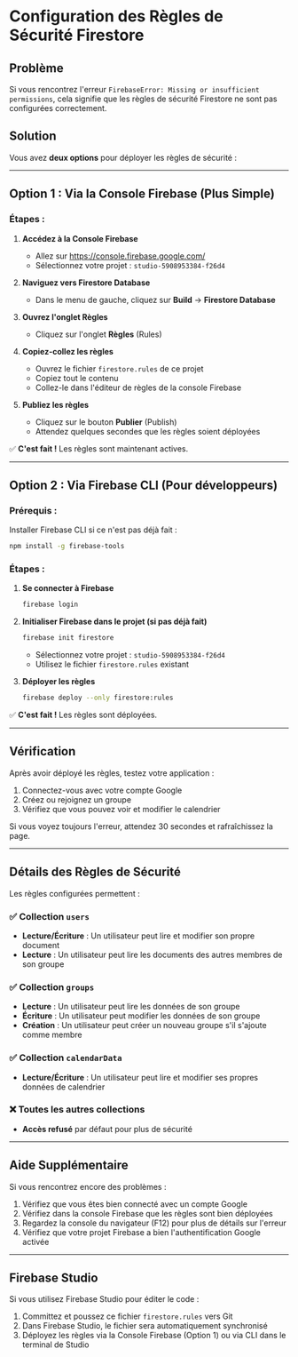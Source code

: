 # Configuration des Règles de Sécurité Firestore

## Problème

Si vous rencontrez l'erreur `FirebaseError: Missing or insufficient permissions`, cela signifie que les règles de sécurité Firestore ne sont pas configurées correctement.

## Solution

Vous avez **deux options** pour déployer les règles de sécurité :

---

## Option 1 : Via la Console Firebase (Plus Simple)

### Étapes :

1. **Accédez à la Console Firebase**
   - Allez sur https://console.firebase.google.com/
   - Sélectionnez votre projet : `studio-5908953384-f26d4`

2. **Naviguez vers Firestore Database**
   - Dans le menu de gauche, cliquez sur **Build** → **Firestore Database**

3. **Ouvrez l'onglet Règles**
   - Cliquez sur l'onglet **Règles** (Rules)

4. **Copiez-collez les règles**
   - Ouvrez le fichier `firestore.rules` de ce projet
   - Copiez tout le contenu
   - Collez-le dans l'éditeur de règles de la console Firebase

5. **Publiez les règles**
   - Cliquez sur le bouton **Publier** (Publish)
   - Attendez quelques secondes que les règles soient déployées

✅ **C'est fait !** Les règles sont maintenant actives.

---

## Option 2 : Via Firebase CLI (Pour développeurs)

### Prérequis :

Installer Firebase CLI si ce n'est pas déjà fait :
```bash
npm install -g firebase-tools
```

### Étapes :

1. **Se connecter à Firebase**
   ```bash
   firebase login
   ```

2. **Initialiser Firebase dans le projet (si pas déjà fait)**
   ```bash
   firebase init firestore
   ```
   - Sélectionnez votre projet : `studio-5908953384-f26d4`
   - Utilisez le fichier `firestore.rules` existant

3. **Déployer les règles**
   ```bash
   firebase deploy --only firestore:rules
   ```

✅ **C'est fait !** Les règles sont déployées.

---

## Vérification

Après avoir déployé les règles, testez votre application :

1. Connectez-vous avec votre compte Google
2. Créez ou rejoignez un groupe
3. Vérifiez que vous pouvez voir et modifier le calendrier

Si vous voyez toujours l'erreur, attendez 30 secondes et rafraîchissez la page.

---

## Détails des Règles de Sécurité

Les règles configurées permettent :

### ✅ Collection `users`
- **Lecture/Écriture** : Un utilisateur peut lire et modifier son propre document
- **Lecture** : Un utilisateur peut lire les documents des autres membres de son groupe

### ✅ Collection `groups`
- **Lecture** : Un utilisateur peut lire les données de son groupe
- **Écriture** : Un utilisateur peut modifier les données de son groupe
- **Création** : Un utilisateur peut créer un nouveau groupe s'il s'ajoute comme membre

### ✅ Collection `calendarData`
- **Lecture/Écriture** : Un utilisateur peut lire et modifier ses propres données de calendrier

### ❌ Toutes les autres collections
- **Accès refusé** par défaut pour plus de sécurité

---

## Aide Supplémentaire

Si vous rencontrez encore des problèmes :

1. Vérifiez que vous êtes bien connecté avec un compte Google
2. Vérifiez dans la console Firebase que les règles sont bien déployées
3. Regardez la console du navigateur (F12) pour plus de détails sur l'erreur
4. Vérifiez que votre projet Firebase a bien l'authentification Google activée

---

## Firebase Studio

Si vous utilisez Firebase Studio pour éditer le code :

1. Committez et poussez ce fichier `firestore.rules` vers Git
2. Dans Firebase Studio, le fichier sera automatiquement synchronisé
3. Déployez les règles via la Console Firebase (Option 1) ou via CLI dans le terminal de Studio
